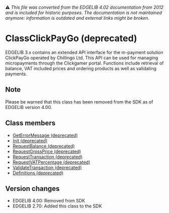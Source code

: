 :warning: _This file was converted from the EDGELIB 4.02 documentation from 2012 and is included for historic purposes. The documentation is not maintained anymore: information is outdated and external links might be broken._

# ClassClickPayGo (deprecated)

EDGELIB 3.x contains an extended API interface for the m-payment solution ClickPayGo operated by Chillingo Ltd. This API can be used for managing micropayments through the Clickgamer portal. Functions include retrieval of balance, VAT included prices and ordering products as well as validating payments.

## Note
Please be warned that this class has been removed from the SDK as of EDGELIB version 4.00.

## Class members
* [GetErrorMessage (deprecated)](classclickpaygo_geterrormessage.md)
* [Init (deprecated)](classclickpaygo_init.md)
* [RequestBalance (deprecated)](classclickpaygo_requestbalance.md)
* [RequestGrossPrice (deprecated)](classclickpaygo_requestgrossprice.md)
* [RequestTransaction (deprecated)](classclickpaygo_requesttransaction.md)
* [RequestVATPercentage (deprecated)](classclickpaygo_requestvatpercentage.md)
* [ValidateTransaction (deprecated)](classclickpaygo_validatetransaction.md)
* [Definitions (deprecated)](classclickpaygo_netmessage.md)

## Version changes
- EDGELIB 4.00: Removed from SDK 
- EDGELIB 2.70: Added this class to the SDK

